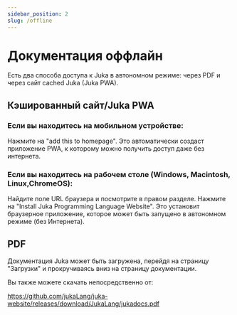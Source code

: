 ```yaml
---
sidebar_position: 2
slug: /offline
---
```


# Документация оффлайн

Есть два способа доступа к Juka в автономном режиме: через PDF и через сайт cached Juka (Juka PWA).

## Кэшированный сайт/Juka PWA

### Если вы находитесь на мобильном устройстве:
Нажмите на "add this to homepage". Это автоматически создаст приложение PWA, к которому можно получить доступ даже без интернета.

### Если вы находитесь на рабочем столе (Windows, Macintosh, Linux,ChromeOS):
Найдите поле URL браузера и посмотрите в правом разделе. Нажмите на "Install Juka Programming Language Website". Это установит браузерное приложение, которое может быть запущено в автономном режиме (без Интернета).

## PDF

Документация Juka может быть загружена, перейдя на страницу "Загрузки" и прокручиваясь вниз на страницу документации.

Вы также можете скачать непосредственно от:

https://github.com/jukaLang/juka-website/releases/download/JukaLang/jukadocs.pdf

